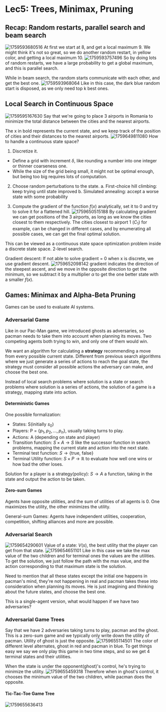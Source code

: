 # Lec5: Trees, Minimax, Pruning
## Recap: Random restarts, parallel search and beam search
![1759593680516](image/lec5/1759593680516.png)
At first we start at 8, and get a local maximum 9.
We might think it's not so great, so we do another random restart, in yellow color, and getting a local maximum 10.
![1759593757496](image/lec5/1759593757496.png)
So by doing lots of random restarts, we have a large probability to get a global maximum, and this is parallel search.

While in beam search, the random starts communicate with each other, and get the best one.
![1759593968064](image/lec5/1759593968064.png)
Like in this case, the dark blue random start is disposed, as we only need top k best ones.

## Local Search in Continuous Space
![1759595167630](image/lec5/1759595167630.png)
Say that we're going to place 3 airports in Romania to minimize the total distance between the cities and the nearest airports.

The x in bold represents the current state, and we keep track of the position of cities and their distances to the nearest airports.
![1759649811080](image/lec5/1759649811080.png)
How to handle a continuous state space?
1. Discretize it. 
- Define a grid with increment $\delta$, like rounding a number into one integer or thinner coarseness one.
- While the size of the grid being small, it might not be optimal enough, but being too big requires lots of computation.

2. Choose random perturbations to the state.
a. First-choice hill climbing: keep trying until state improved
b. Simulated annealing: accept a worse state with some probability

3. Compute the gradient of the function $f(x)$ analytically, set it to 0 and try to solve it for a flattened hill.
![1759650515188](image/lec5/1759650515188.png)
By calculating gradient we can get positions of the 3 airports, as long as we know the cities closest to them respectively.
The cities closest to airport 1 ($C_1$) for example, can be changed in different cases, and by enumerating all possible cases, we can get the final optimal solution.

This can be viewed as a continuous state space optimization problem inside a discrete state space. 2-level search.

Gradient descent:
If not able to solve gradient = 0 when x is discrete, we use gradient descent.
![1759652098142](image/lec5/1759652098142.png)
gradient indicates the direction of the steepest ascent, and we move in the opposite direction to get the minimum, so we subtract it by a multiplier $\alpha$ to get the one better state with a smaller $f(x)$.

## Games: Minimax and Alpha-Beta Pruning
Games can be used to evaluate AI systems.

### Adversarial Game
Like in our Pac-Man game, we introduced ghosts as adversaries, so pacman needs to take them into account when planning its moves.
Two competing agents both trying to win, and only one of them would win.

We want an algorithm for calculating a **strategy** recommending a move from every possible current state.
Different from previous search algorithms where we just generate a series of actions to reach the goal state, the strategy must consider all possible actions the adversary can make, and choose the best one.

Instead of local search problems where solution is a state or search problems where solution is a series of actions, the solution of a game is a strategy, mapping state into action.

#### Deterministic Games
One possible formalization:
- States: S(initially $s_0$)
- Players: P = {$p_1, p_2, ..., p_n$}, usually taking turns to play.
- Actions: A (depending on state and player)
- Transition function: $S\times A\rightarrow S$ like the successor function in search problems, mapping the current state and action into the next state.
- Terminal test function: $S\rightarrow \{\text{true, false}\}$
- Terminal Utility function: $S\times P\rightarrow \mathbb{R}$ to evaluate how well one wins or how bad the other loses.

Solution for a player is a strategy(policy): $S\rightarrow A$ a function, taking in the state and output the action to be taken.

#### Zero-sum Games
Agents have opposite utilities, and the sum of utilities of all agents is 0.
One maximizes the utility, the other minimizes the utility.

General-sum Games: Agents have independent utilities, cooperation, competition, shifting alliances and more are possible.

### Adversarial Search
![1759654290601](image/lec5/1759654290601.png)
Value of a state: $V(s)$, the best utility that the player can get from that state.
![1759654651101](image/lec5/1759654651101.png)
Like in this case we take the max value of the two children and for terminal ones the values are the utilities.
To get the solution, we just follow the path with the max value, and the action corresponding to that maximum state is the solution.

Need to mention that all these states except the initial one happens in pacman's mind, they're not happening in real and pacman takes these into consideration when planning its moves.
He is just imagining and thinking about the future states, and choose the best one.

This is a single-agent version, what would happen if we have two adversaries?

### Adversarial Game Trees
Say that we have 2 adversaries taking turns to play, pacman and the ghost.
This is a zero-sum game and we typically only write down the utility of pacman.
Utility of ghost is just the opposite.
![1759655114501](image/lec5/1759655114501.png)
The color of different level alternates, ghost in red and pacman in blue.
To get things easy we say we only play this game in two time steps, and so we get 4 terminal states and their utilities.

When the state is under the opponent(ghost)'s control, he's trying to minimize the utility.
![1759655459318](image/lec5/1759655459318.png)
Therefore when in ghost's control, it chooses the minimum value of the two children, while pacman does the opposite.

#### Tic-Tac-Toe Game Tree
![1759655636413](image/lec5/1759655636413.png)

